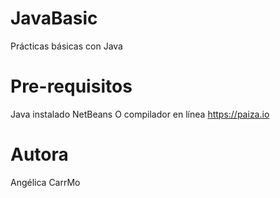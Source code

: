 # JavaBasic
Prácticas básicas con Java

# Pre-requisitos
Java instalado
NetBeans
O compilador en línea https://paiza.io

# Autora
Angélica CarrMo
